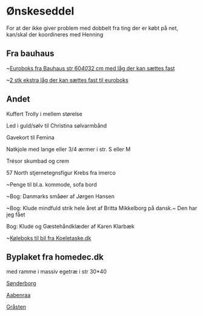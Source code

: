 # Ønskeseddel

For at der ikke giver problem med dobbelt fra ting der er købt på net, kan/skal der koordineres med Henning

## Fra bauhaus

~[Euroboks fra Bauhaus str 60*40*32 cm med låg der kan sættes fast](https://www.bauhaus.dk/gamma-wopla-euro-opbevaringskasse-60l)

~[2 stk ekstra låg der kan sættes fast til euroboks](https://www.bauhaus.dk/gamma-wopla-laag-topbevaringskasse-eurokasse-60x40cm-inkl-klips)

## Andet

Kuffert Trolly i mellem størelse

Led i guld/sølv til Christina sølvarmbånd

Gavekort til Femina

Natkjole med lange eller 3/4 ærmer i str. S eller M

Trésor skumbad og crem

57 North stjernetegnsfigur Krebs fra imerco

~Penge til bl.a. kommode,  sofa bord

~Bog: Danmarks småøer af Jørgen Hansen

~Bog: Klude mindfuld strik hele året af Britta Mikkelborg på dansk.~ Den har jeg fået

Bog: Klude og Gæstehåndklæder af Karen Klarbæk

~[Køleboks til bil fra Koeletaske.dk](https://www.koeletaske.dk/soeg/590171)



## Byplaket fra homedec.dk
med ramme i massiv egetræ i str 30*40 

[Sønderborg](https://homedec.dk/collections/sonderborg-plakater/products/sonderborg-plakat)

[Aabenraa](https://homedec.dk/collections/aabenraa-plakater/products/vilakula-aabenraa-plakat)

[Gråsten](https://homedec.dk/collections/grasten-plakater/products/grasten-plakat-2?variant=32244886372454)

